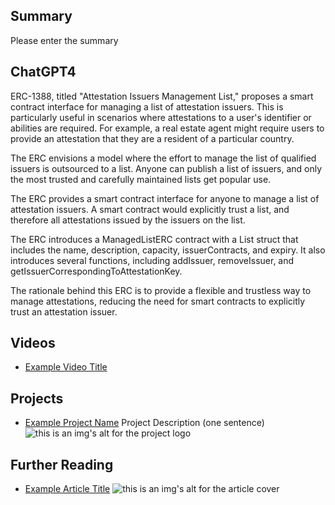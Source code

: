 ## Summary

Please enter the summary

## ChatGPT4

ERC-1388, titled "Attestation Issuers Management List," proposes a smart contract interface for managing a list of attestation issuers. This is particularly useful in scenarios where attestations to a user's identifier or abilities are required. For example, a real estate agent might require users to provide an attestation that they are a resident of a particular country.

The ERC envisions a model where the effort to manage the list of qualified issuers is outsourced to a list. Anyone can publish a list of issuers, and only the most trusted and carefully maintained lists get popular use.

The ERC provides a smart contract interface for anyone to manage a list of attestation issuers. A smart contract would explicitly trust a list, and therefore all attestations issued by the issuers on the list.

The ERC introduces a ManagedListERC contract with a List struct that includes the name, description, capacity, issuerContracts, and expiry. It also introduces several functions, including addIssuer, removeIssuer, and getIssuerCorrespondingToAttestationKey.

The rationale behind this ERC is to provide a flexible and trustless way to manage attestations, reducing the need for smart contracts to explicitly trust an attestation issuer.

## Videos

- [Example Video Title](https://www.youtube.com/watch?v=TDGq4aeevgY)

## Projects

- [Example Project Name](https://xxxx.xxx/xxxxx) Project Description (one sentence) ![this is an img's alt for the project logo](https://xxxx.xxx/project-logo.xxx)

## Further Reading

- [Example Article Title](https://xxxx.xxx/xxxxx) ![this is an img's alt for the article cover](https://xxxx.xxx/article-cover.xxx)
